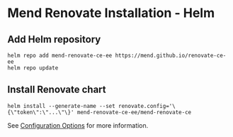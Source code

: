 # Mend Renovate Installation - Helm

## Add Helm repository

```shell
helm repo add mend-renovate-ce-ee https://mend.github.io/renovate-ce-ee
helm repo update
```

## Install Renovate chart

```shell
helm install --generate-name --set renovate.config='\{\"token\":\"...\"\}' mend-renovate-ce-ee/mend-renovate-ce
```

See [Configuration Options](https://github.com/mend/renovate-ce-ee/blob/main/docs/configuration-options.md) for more information.

